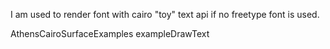 I am used to render font with cairo "toy" text api if no freetype
font is used.


AthensCairoSurfaceExamples exampleDrawText
